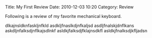 Title: My First Review
Date: 2010-12-03 10:20
Category: Review

Following is a review of my favorite mechanical keyboard.

dlkajnsldknfaskljnfkld
asdkljfnaslkdjnfkaljsd
asdljfnalskjdnflkans
askdljnfalksdjnflkajsdlnkf
asldkjfalksdjfklajnsdkfl
asldkjfnalksdjkfljadsn